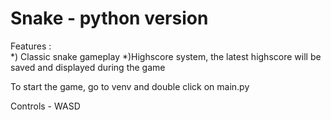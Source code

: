 <h1>Snake - python version </h1>
<p>
Features : </br>
	*) Classic snake gameplay
	*)Highscore system, the latest highscore will be saved and displayed during the game

To start the game, go to venv and double click on main.py

Controls - WASD
</p>
